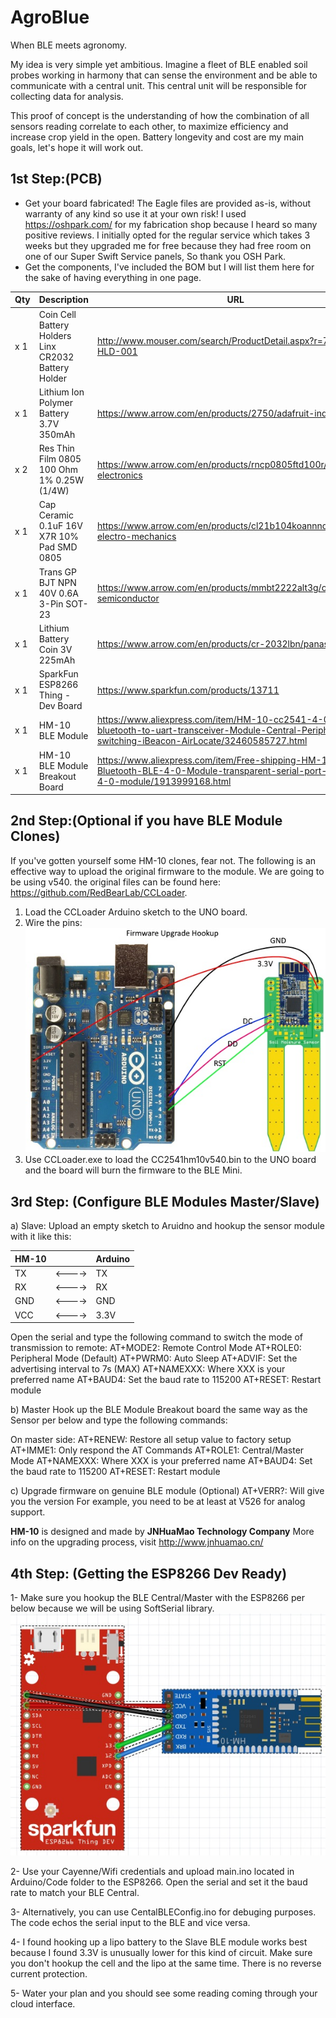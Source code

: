 # AgroBlue
When BLE meets agronomy.

My idea is very simple yet ambitious. Imagine a fleet of BLE enabled soil probes working in harmony that can sense the environment and be able to communicate with a central unit. This central unit will be responsible for collecting data for analysis.

This proof of concept is the understanding of how the combination of all sensors reading correlate to each other, to maximize efficiency and increase crop yield in the open. Battery longevity and cost are my main goals, let's hope it will work out.

1st Step:(PCB)
---------
- Get your board fabricated! The Eagle files are provided as-is, without warranty of any kind so use it at your own risk!
I used https://oshpark.com/ for my fabrication shop because I heard so many positive reviews. I initially opted for the regular service which takes 3 weeks but they upgraded me for free because they had free room on one of our Super Swift Service panels, So thank you OSH Park.
 - Get the components, I've included the BOM but I will list them here for the sake of having everything in one page.

|Qty|Description|URL|Price|
|---|---|---|---|
|x 1|Coin Cell Battery Holders Linx CR2032 Battery Holder|http://www.mouser.com/search/ProductDetail.aspx?r=712-BAT-HLD-001|$0.25|
|x 1|Lithium Ion Polymer Battery 3.7V 350mAh|https://www.arrow.com/en/products/2750/adafruit-industries|$6.77|
|x 2|Res Thin Film 0805 100 Ohm 1% 0.25W (1/4W)|https://www.arrow.com/en/products/rncp0805ftd100r/stackpole-electronics|$0.0052|
|x 1|Cap Ceramic 0.1uF 16V X7R 10% Pad SMD 0805|https://www.arrow.com/en/products/cl21b104koannnd/samsung-electro-mechanics|$0.02|
|x 1|Trans GP BJT NPN 40V 0.6A 3-Pin SOT-23|https://www.arrow.com/en/products/mmbt2222alt3g/on-semiconductor|$0.02|
|x 1|Lithium Battery Coin 3V 225mAh|https://www.arrow.com/en/products/cr-2032lbn/panasonic|$0.18|
|x 1|SparkFun ESP8266 Thing - Dev Board|https://www.sparkfun.com/products/13711|$15.95|
|x 1|HM-10 BLE Module|https://www.aliexpress.com/item/HM-10-cc2541-4-0-BLE-bluetooth-to-uart-transceiver-Module-Central-Peripheral-switching-iBeacon-AirLocate/32460585727.html|$3.34|
|x 1|HM-10 BLE Module Breakout Board|https://www.aliexpress.com/item/Free-shipping-HM-10-Bluetooth-BLE-4-0-Module-transparent-serial-port-Bluetooth-4-0-module/1913999168.html|$4.75|

2nd Step:(Optional if you have BLE Module Clones)
-------------------------------------------------
If you've gotten yourself some HM-10 clones, fear not. The following is an effective way to upload the original firmware to the module. We are going to be using v540. the original files can be found here: https://github.com/RedBearLab/CCLoader.

1. Load the CCLoader Arduino sketch to the UNO board.
2. Wire the pins:
  ![image](Arduino/Firmware/BLE_Firmware_Hookup.jpg)
3. Use CCLoader.exe to load the CC2541hm10v540.bin to the UNO board and the board will burn the firmware to the BLE Mini.

3rd Step: (Configure BLE Modules Master/Slave)
----------------------------------------------

a) Slave:
Upload an empty sketch to Aruidno and hookup the sensor module with it like this:

HM-10||Arduino
|---|---|---|
TX|<---->|TX
RX|<---->|RX
GND|<---->|GND
VCC|<---->|3.3V

Open the serial and type the following command to switch the mode of transmission to remote:
AT+MODE2: Remote Control Mode
AT+ROLE0: Peripheral Mode (Default)
AT+PWRM0: Auto Sleep
AT+ADVIF: Set the advertising interval to 7s (MAX)
AT+NAMEXXX: Where XXX is your preferred name
AT+BAUD4: Set the baud rate to 115200
AT+RESET: Restart module


b) Master
Hook up the BLE Module Breakout board the same way as the Sensor per below and type the following commands:

On master side:
AT+RENEW: Restore all setup value to factory setup
AT+IMME1: Only respond the AT Commands
AT+ROLE1: Central/Master Mode
AT+NAMEXXX: Where XXX is your preferred name
AT+BAUD4: Set the baud rate to 115200
AT+RESET: Restart module

c) Upgrade firmware on genuine BLE module (Optional)
AT+VERR?: Will give you the version
For example, you need to be at least at V526 for analog support.

**HM-10** is designed and made by **JNHuaMao Technology Company**
More info on the upgrading process, visit http://www.jnhuamao.cn/

4th Step: (Getting the ESP8266 Dev Ready)
-----------------------------------------
1- Make sure you hookup the BLE Central/Master with the ESP8266 per below because we will be using SoftSerial library.
	![image](Fritzing/BLECentralHookup.jpg)
	
2- Use your Cayenne/Wifi credentials and upload main.ino located in Arduino/Code folder to the ESP8266. Open the serial and set it the baud rate to match your BLE Central.
	
3- Alternatively, you can use CentalBLEConfig.ino for debuging purposes. The code echos the serial input to the BLE and vice versa.
	
4- I found hooking up a lipo battery to the Slave BLE module works best because I found 3.3V is unusually lower for this kind of circuit. Make sure you don't hookup the cell and the lipo at the same time. There is no reverse current protection.
	
5- Water your plan and you should see some reading coming through your cloud interface.